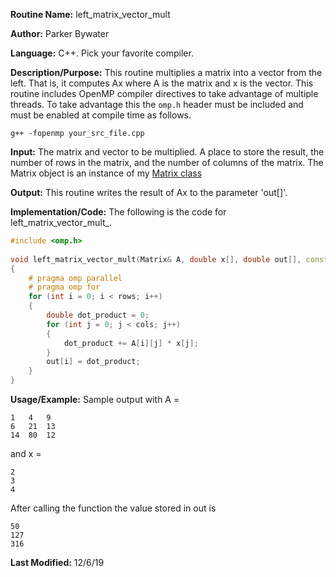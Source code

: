 **Routine Name:** left\_matrix\_vector\_mult

**Author:** Parker Bywater

**Language:** C++. Pick your favorite compiler.  

**Description/Purpose:** This routine multiplies a matrix into a vector from the left.
That is, it computes Ax where A is the matrix and x is the vector. This routine includes OpenMP
compiler directives to take advantage of multiple threads. To take advantage this the `omp.h` header
must be included and must be enabled at compile time as follows.

    g++ -fopenmp your_src_file.cpp 

**Input:** The matrix and vector to be multiplied. A place to store the result, the number of rows
in the matrix, and the number of columns of the matrix. The Matrix object is an instance of my 
[Matrix class](./Matrix.cpp) 
 
**Output:** This routine writes the result of Ax to the parameter 'out[]'.  

**Implementation/Code:** The following is the code for left\_matrix\_vector\_mult\_.
   
```C++
#include <omp.h>
 
void left_matrix_vector_mult(Matrix& A, double x[], double out[], const int rows, const int cols)
{ 
    # pragma omp parallel 
    # pragma omp for
    for (int i = 0; i < rows; i++)
    {
        double dot_product = 0; 
        for (int j = 0; j < cols; j++)
        {
            dot_product += A[i][j] * x[j];
        }
        out[i] = dot_product; 
    }    
}
```

**Usage/Example:** Sample output with A =   

    1   4   9
    6   21  13
    14  80  12

and x = 
    
    2
    3 
    4

After calling the function the value stored in out is  
    
    50
    127
    316

**Last Modified:** 12/6/19 
